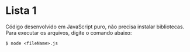 # Lista 1

Código desenvolvido em JavaScript puro, não precisa instalar bibliotecas.    
Para executar os arquivos, digite o comando abaixo:

~~~shellscript
$ node <fileName>.js
~~~
